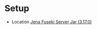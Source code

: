# Setup

- Location [Jena Fuseki Server Jar (3.17.0)](https://downloads.apache.org/jena/binaries/apache-jena-fuseki-3.17.0.zip)
